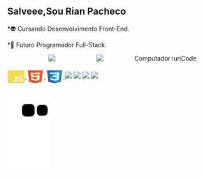 ## Salveee,Sou Rian Pacheco

*👽 Cursando Desenvolvimento Front-End.

*🤩 Futuro Programador Full-Stack.

<div align="center">
  <a href="https://github.com/RianPacheco">
  <img height="150em" src="https://github-readme-stats.vercel.app/api?username=RianPacheco&show_icons=true&theme=solarized-dark&include_all_commits=true&count_private=true"/>
  <img src="https://raw.githubusercontent.com/MicaelliMedeiros/micaellimedeiros/master/image/computer-illustration.png" min-width="400px" max-width="300px" width="300px" align="right" alt="Computador iuriCode">
</div>
<div style="display: inline_block"><br>
  <img align="center" alt="Rafa-Js" height="30" width="40" src="https://raw.githubusercontent.com/devicons/devicon/master/icons/javascript/javascript-plain.svg">
  <img align="center" alt="Rafa-HTML" height="30" width="40" src="https://raw.githubusercontent.com/devicons/devicon/master/icons/html5/html5-original.svg">
  <img align="center" alt="Rafa-CSS" height="30" width="40" src="https://raw.githubusercontent.com/devicons/devicon/master/icons/css3/css3-original.svg">
  <img align="right" alt="" height="200" style="border-radius:50px;" 
             
<div> 
  <a href="https://www.youtube.com/channel/UCv2EfUxuJWM6_kuKier8BxA" target="_blank"rel="noopener"><img src="https://img.shields.io/badge/YouTube-FF0000?style=for-the-badge&logo=youtube&logoColor=white" target="_blank"></a>
  <a href="https://www.instagram.com/rian_pacheco07/" target="_blank"><img src="https://img.shields.io/badge/-Instagram-%23E4405F?style=for-the-badge&logo=instagram&logoColor=white" target="_blank"></a>
 	<a href="https://www.twitch.tv/rian_pacheco" target="_blank"><img src="https://img.shields.io/badge/Twitch-9146FF?style=for-the-badge&logo=twitch&logoColor=white" target="_blank"></a>
 <a href="https://ttdosgames.netlify.app/discord?utm_source=bio-links&amp;utm_medium=bio-links&amp;utm_content=ttdosgames" target="_blank" rel="noopener" target="_blank"><img src="https://img.shields.io/badge/Discord-7289DA?style=for-the-badge&logo=discord&logoColor=white" target="_blank"></a> 
    
![Snake animation](https://github.com/rafaballerini/rafaballerini/blob/output/github-contribution-grid-snake.svg)
 
</div>




